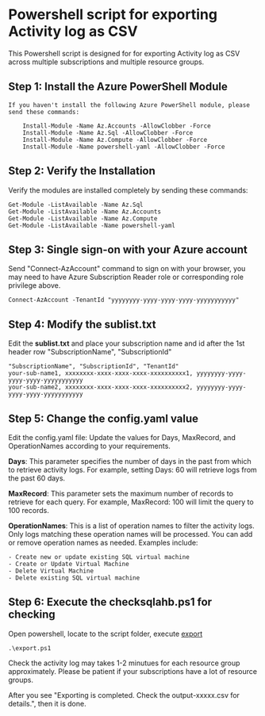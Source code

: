 #  Powershell script for exporting Activity log as CSV
This Powershell script is designed for for exporting Activity log as CSV across multiple subscriptions and multiple resource groups.


##  Step 1: Install the Azure PowerShell Module
    If you haven't install the following Azure PowerShell module, please send these commands:
```
    Install-Module -Name Az.Accounts -AllowClobber -Force
    Install-Module -Name Az.Sql -AllowClobber -Force
    Install-Module -Name Az.Compute -AllowClobber -Force
    Install-Module -Name powershell-yaml -AllowClobber -Force
```

##  Step 2: Verify the Installation
Verify the modules are installed completely by sending these commands:
```
Get-Module -ListAvailable -Name Az.Sql
Get-Module -ListAvailable -Name Az.Accounts
Get-Module -ListAvailable -Name Az.Compute
Get-Module -ListAvailable -Name powershell-yaml
```   

##  Step 3: Single sign-on with your Azure account
Send "Connect-AzAccount" command to sign on with your browser, you may need to have Azure Subscription Reader role or corresponding role privilege above.

```
Connect-AzAccount -TenantId "yyyyyyyy-yyyy-yyyy-yyyy-yyyyyyyyyyy"
``` 

##  Step 4: Modify the sublist.txt
Edit the **sublist.txt** and place your subscription name and id after the 1st header row "SubscriptionName", "SubscriptionId"
```
"SubscriptionName", "SubscriptionId", "TenantId"
your-sub-name1, xxxxxxxx-xxxx-xxxx-xxxx-xxxxxxxxxx1, yyyyyyyy-yyyy-yyyy-yyyy-yyyyyyyyyyy
your-sub-name2, xxxxxxxx-xxxx-xxxx-xxxx-xxxxxxxxxx2, yyyyyyyy-yyyy-yyyy-yyyy-yyyyyyyyyyy
```  
##  Step 5: Change the config.yaml value
Edit the config.yaml file: Update the values for Days, MaxRecord, and OperationNames according to your requirements.

**Days**: This parameter specifies the number of days in the past from which to retrieve activity logs. For example, setting Days: 60 will retrieve logs from the past 60 days.

**MaxRecord**: This parameter sets the maximum number of records to retrieve for each query. For example, MaxRecord: 100 will limit the query to 100 records.

**OperationNames**: This is a list of operation names to filter the activity logs. Only logs matching these operation names will be processed. You can add or remove operation names as needed. Examples include:

```
- Create new or update existing SQL virtual machine
- Create or Update Virtual Machine
- Delete Virtual Machine
- Delete existing SQL virtual machine
```

##  Step 6: Execute the checksqlahb.ps1 for checking
Open powershell, locate to the script folder, execute  [export](export.ps1)
``` 
.\export.ps1
``` 

Check the activity log may takes 1-2 minutues for each resource group approximately. Please be patient if your subscriptions have a lot of resource groups.

After you see "Exporting is completed. Check the output-xxxxx.csv for details.", then it is done.

